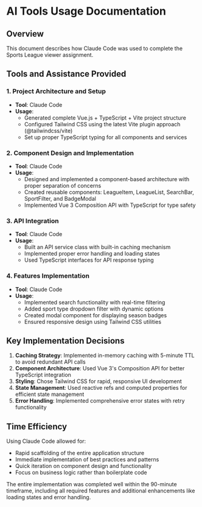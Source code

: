 # AI Tools Usage Documentation

## Overview
This document describes how Claude Code was used to complete the Sports League viewer assignment.

## Tools and Assistance Provided

### 1. Project Architecture and Setup
- **Tool**: Claude Code
- **Usage**:
  - Generated complete Vue.js + TypeScript + Vite project structure
  - Configured Tailwind CSS using the latest Vite plugin approach (@tailwindcss/vite)
  - Set up proper TypeScript typing for all components and services

### 2. Component Design and Implementation
- **Tool**: Claude Code
- **Usage**:
  - Designed and implemented a component-based architecture with proper separation of concerns
  - Created reusable components: LeagueItem, LeagueList, SearchBar, SportFilter, and BadgeModal
  - Implemented Vue 3 Composition API with TypeScript for type safety

### 3. API Integration
- **Tool**: Claude Code
- **Usage**:
  - Built an API service class with built-in caching mechanism
  - Implemented proper error handling and loading states
  - Used TypeScript interfaces for API response typing

### 4. Features Implementation
- **Tool**: Claude Code
- **Usage**:
  - Implemented search functionality with real-time filtering
  - Added sport type dropdown filter with dynamic options
  - Created modal component for displaying season badges
  - Ensured responsive design using Tailwind CSS utilities

## Key Implementation Decisions

1. **Caching Strategy**: Implemented in-memory caching with 5-minute TTL to avoid redundant API calls
2. **Component Architecture**: Used Vue 3's Composition API for better TypeScript integration
3. **Styling**: Chose Tailwind CSS for rapid, responsive UI development
4. **State Management**: Used reactive refs and computed properties for efficient state management
5. **Error Handling**: Implemented comprehensive error states with retry functionality

## Time Efficiency
Using Claude Code allowed for:
- Rapid scaffolding of the entire application structure
- Immediate implementation of best practices and patterns
- Quick iteration on component design and functionality
- Focus on business logic rather than boilerplate code

The entire implementation was completed well within the 90-minute timeframe, including all required features and additional enhancements like loading states and error handling.